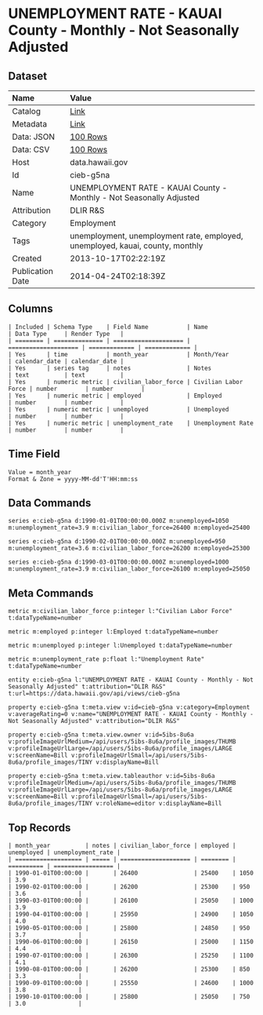 # UNEMPLOYMENT RATE - KAUAI County - Monthly - Not Seasonally Adjusted

## Dataset

| Name | Value |
| :--- | :---- |
| Catalog | [Link](https://catalog.data.gov/dataset/unemployment-rate-kauai-county-monthly-not-seasonally-adjusted-05c33) |
| Metadata | [Link](https://data.hawaii.gov/api/views/cieb-g5na) |
| Data: JSON | [100 Rows](https://data.hawaii.gov/api/views/cieb-g5na/rows.json?max_rows=100) |
| Data: CSV | [100 Rows](https://data.hawaii.gov/api/views/cieb-g5na/rows.csv?max_rows=100) |
| Host | data.hawaii.gov |
| Id | cieb-g5na |
| Name | UNEMPLOYMENT RATE - KAUAI County - Monthly - Not Seasonally Adjusted |
| Attribution | DLIR R&S |
| Category | Employment |
| Tags | unemployment, unemployment rate, employed, unemployed, kauai, county, monthly |
| Created | 2013-10-17T02:22:19Z |
| Publication Date | 2014-04-24T02:18:39Z |

## Columns

```ls
| Included | Schema Type    | Field Name           | Name                 | Data Type     | Render Type   |
| ======== | ============== | ==================== | ==================== | ============= | ============= |
| Yes      | time           | month_year           | Month/Year           | calendar_date | calendar_date |
| Yes      | series tag     | notes                | Notes                | text          | text          |
| Yes      | numeric metric | civilian_labor_force | Civilian Labor Force | number        | number        |
| Yes      | numeric metric | employed             | Employed             | number        | number        |
| Yes      | numeric metric | unemployed           | Unemployed           | number        | number        |
| Yes      | numeric metric | unemployment_rate    | Unemployment Rate    | number        | number        |
```

## Time Field

```ls
Value = month_year
Format & Zone = yyyy-MM-dd'T'HH:mm:ss
```

## Data Commands

```ls
series e:cieb-g5na d:1990-01-01T00:00:00.000Z m:unemployed=1050 m:unemployment_rate=3.9 m:civilian_labor_force=26400 m:employed=25400

series e:cieb-g5na d:1990-02-01T00:00:00.000Z m:unemployed=950 m:unemployment_rate=3.6 m:civilian_labor_force=26200 m:employed=25300

series e:cieb-g5na d:1990-03-01T00:00:00.000Z m:unemployed=1000 m:unemployment_rate=3.9 m:civilian_labor_force=26100 m:employed=25050
```

## Meta Commands

```ls
metric m:civilian_labor_force p:integer l:"Civilian Labor Force" t:dataTypeName=number

metric m:employed p:integer l:Employed t:dataTypeName=number

metric m:unemployed p:integer l:Unemployed t:dataTypeName=number

metric m:unemployment_rate p:float l:"Unemployment Rate" t:dataTypeName=number

entity e:cieb-g5na l:"UNEMPLOYMENT RATE - KAUAI County - Monthly - Not Seasonally Adjusted" t:attribution="DLIR R&S" t:url=https://data.hawaii.gov/api/views/cieb-g5na

property e:cieb-g5na t:meta.view v:id=cieb-g5na v:category=Employment v:averageRating=0 v:name="UNEMPLOYMENT RATE - KAUAI County - Monthly - Not Seasonally Adjusted" v:attribution="DLIR R&S"

property e:cieb-g5na t:meta.view.owner v:id=5ibs-8u6a v:profileImageUrlMedium=/api/users/5ibs-8u6a/profile_images/THUMB v:profileImageUrlLarge=/api/users/5ibs-8u6a/profile_images/LARGE v:screenName=Bill v:profileImageUrlSmall=/api/users/5ibs-8u6a/profile_images/TINY v:displayName=Bill

property e:cieb-g5na t:meta.view.tableauthor v:id=5ibs-8u6a v:profileImageUrlMedium=/api/users/5ibs-8u6a/profile_images/THUMB v:profileImageUrlLarge=/api/users/5ibs-8u6a/profile_images/LARGE v:screenName=Bill v:profileImageUrlSmall=/api/users/5ibs-8u6a/profile_images/TINY v:roleName=editor v:displayName=Bill
```

## Top Records

```ls
| month_year          | notes | civilian_labor_force | employed | unemployed | unemployment_rate | 
| =================== | ===== | ==================== | ======== | ========== | ================= | 
| 1990-01-01T00:00:00 |       | 26400                | 25400    | 1050       | 3.9               | 
| 1990-02-01T00:00:00 |       | 26200                | 25300    | 950        | 3.6               | 
| 1990-03-01T00:00:00 |       | 26100                | 25050    | 1000       | 3.9               | 
| 1990-04-01T00:00:00 |       | 25950                | 24900    | 1050       | 4.0               | 
| 1990-05-01T00:00:00 |       | 25800                | 24850    | 950        | 3.7               | 
| 1990-06-01T00:00:00 |       | 26150                | 25000    | 1150       | 4.4               | 
| 1990-07-01T00:00:00 |       | 26300                | 25250    | 1100       | 4.1               | 
| 1990-08-01T00:00:00 |       | 26200                | 25300    | 850        | 3.3               | 
| 1990-09-01T00:00:00 |       | 25550                | 24600    | 1000       | 3.8               | 
| 1990-10-01T00:00:00 |       | 25800                | 25050    | 750        | 3.0               | 
```